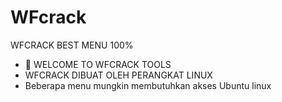 # WFcrack
WFCRACK BEST MENU 100%

- 👋 WELCOME TO WFCRACK TOOLS
- WFCRACK DIBUAT OLEH PERANGKAT LINUX 
- Beberapa menu mungkin membutuhkan akses Ubuntu linux

<!---
wifi crack tools
--->
